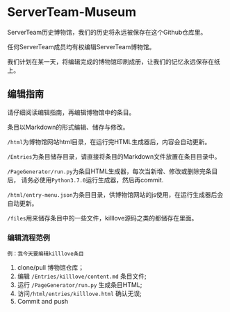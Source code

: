 # ServerTeam-Museum
ServerTeam历史博物馆，我们的历史将永远被保存在这个Github仓库里。

任何ServerTeam成员均有权编辑ServerTeam博物馆。

我们计划在某一天，将编辑完成的博物馆印刷成册，让我们的记忆永远保存在纸上。


## 编辑指南
请仔细阅读编辑指南，再编辑博物馆中的条目。

条目以Markdown的形式编辑、储存与修改。

`/html`为博物馆网站html目录，在运行完HTML生成器后，内容会自动更新。

`/Entries`为条目储存目录，请直接将条目的Markdown文件放置在条目目录中。

`/PageGenerator/run.py`为条目HTML生成器，每次当新增、修改或删除完条目后，
请务必使用`Python3.7.0`运行生成器，然后再commit.

`/html/entry-menu.json`为条目目录，供博物馆网站的js使用，在运行生成器后会自动更新。

`/files`用来储存条目中的一些文件，killlove源码之类的都储存在里面。

### 编辑流程范例
    例：我今天要编辑killlove条目
   
1.  clone/pull 博物馆仓库；
2.  编辑 `/Entries/killlove/content.md` 条目文件;
3.  运行 `/PageGenerator/run.py` 生成条目HTML;
4.  访问`/html/entries/killlove.html` 确认无误;
5.  Commit and push
